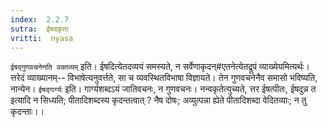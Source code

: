 ```yaml
---
index:  2.2.7
sutra:  ईषदकृता
vritti:  nyasa
---
```


`ईषद्गुणवचनेनति वक्तव्यम्` इति। ईषदित्येतदव्ययं समस्यते, न सर्वेणाकृदन्#एतनेत्येतद्रूपं व्याख्येयमित्यर्थः। त्तरेदं व्याख्यानम्-- विभाषेत्यनुवर्त्तते, सा च व्यवस्थितविभाषा विज्ञायते। तेन गुणवचनेनैव समासो भविष्यति, नान्येन। `ईषद्गार्ग्यः` इति। गार्ग्यशब्दऽयं जातिवचनः, न गुणवचनः। नन्वकृतेत्युच्यते, त्तर ईषत्पीतः, ईषदुन्न त इत्यादि न सिध्यति; पीतादिशब्दस्य कृदन्तत्वात् ? नैष दोषः; अव्युत्पन्ना ह्येते पीतादिशब्दा वेदितव्याः; न तु कृदन्ताः।।

